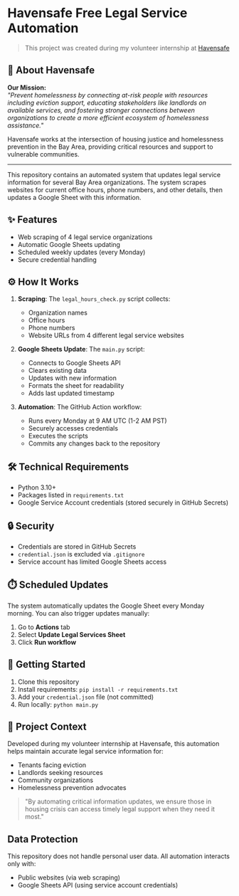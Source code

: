 # Havensafe Free Legal Service Automation

> This project was created during my volunteer internship at [Havensafe](https://havensafe.org)

## 🏢 About Havensafe
**Our Mission:**  
*"Prevent homelessness by connecting at-risk people with resources including eviction support, educating stakeholders like landlords on available services, and fostering stronger connections between organizations to create a more efficient ecosystem of homelessness assistance."*

Havensafe works at the intersection of housing justice and homelessness prevention in the Bay Area, providing critical resources and support to vulnerable communities.

---

This repository contains an automated system that updates legal service information for several Bay Area organizations. The system scrapes websites for current office hours, phone numbers, and other details, then updates a Google Sheet with this information.

## ✨ Features
- Web scraping of 4 legal service organizations
- Automatic Google Sheets updating
- Scheduled weekly updates (every Monday)
- Secure credential handling

## ⚙️ How It Works
1. **Scraping**: The `legal_hours_check.py` script collects:
   - Organization names
   - Office hours
   - Phone numbers
   - Website URLs
   from 4 different legal service websites

2. **Google Sheets Update**: The `main.py` script:
   - Connects to Google Sheets API
   - Clears existing data
   - Updates with new information
   - Formats the sheet for readability
   - Adds last updated timestamp

3. **Automation**: The GitHub Action workflow:
   - Runs every Monday at 9 AM UTC (1-2 AM PST)
   - Securely accesses credentials
   - Executes the scripts
   - Commits any changes back to the repository

## 🛠️ Technical Requirements
- Python 3.10+
- Packages listed in `requirements.txt`
- Google Service Account credentials (stored securely in GitHub Secrets)

## 🔒 Security
- Credentials are stored in GitHub Secrets
- `credential.json` is excluded via `.gitignore`
- Service account has limited Google Sheets access

## ⏱️ Scheduled Updates
The system automatically updates the Google Sheet every Monday morning. You can also trigger updates manually:
1. Go to **Actions** tab
2. Select **Update Legal Services Sheet**
3. Click **Run workflow**

## 🚀 Getting Started
1. Clone this repository
2. Install requirements: `pip install -r requirements.txt`
3. Add your `credential.json` file (not committed)
4. Run locally: `python main.py`

## 📝 Project Context
Developed during my volunteer internship at Havensafe, this automation helps maintain accurate legal service information for:
- Tenants facing eviction
- Landlords seeking resources
- Community organizations
- Homelessness prevention advocates

> "By automating critical information updates, we ensure those in housing crisis can access timely legal support when they need it most."

## Data Protection

This repository does not handle personal user data. All automation interacts only with:
- Public websites (via web scraping)
- Google Sheets API (using service account credentials)
